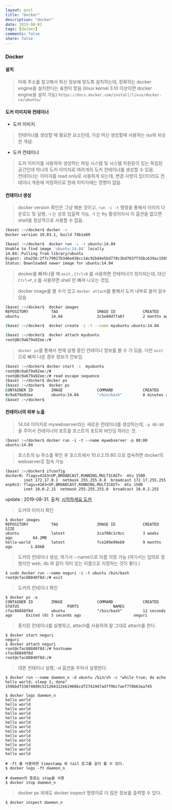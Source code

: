 ```yaml
---
layout: post
title: "docker"
description: "docker"
date: 2019-08-01
tags: [docker]
comments: false
share: false
---
```

### Docker

#### 설치
> 아래 주소를 참고해서 최신 정보에 맞도록 설치하는데, 정확히는 docker engine을 설치한다는 표현이 맞음 (linux kernel 3.10 이상이면 docker engine을 설치 가능)
`https://docs.docker.com/install/linux/docker-ce/ubuntu/`

#### 도커 이미지와 컨테이너
  
  * 도커 이미지
  > 컨테이너를 생성할 때 필요한 요소인데, 가상 머신 생성할때 사용하는 iso와 비슷한 개념.
  * 도커 컨테이너
  > 도커 이미지를 사용하여 생성하는 파일 시스템 및 시스템 자원등이 있는 독립된 공간인데 하나의 도커 이미지로 여려개의 도커 컨테이너를 생성할 수 있음.  
  컨테이너는 이미지를 read only로 사용하게 되는데, 변경 사항이 있더더라도 컨테이너 계층에 저장하므로 원래 이미지에는 영향이 없음.

#### 컨테이너 생성

> docker version 확인은 그냥 해본 것이고, `run -i -t` 명령을 통해서 이미지 다운로드 및 실행, -i 는 상호 입출력 가능, -t 는 tty 활성이라서 이 옵션을 없으면 shell을 정상적으로 사용할 수 없음.

``` bash
(base) :~/docker$ docker -v
Docker version 19.03.1, build 74b1e89

(base) :~/docker$  docker run -i -t ubuntu:14.04
Unable to find image 'ubuntu:14.04' locally
14.04: Pulling from library/ubuntu
Digest: sha256:2f7c79927b346e436cc14c92bd4e5bd778c3bd7037f35bc639ac1589a7acfa90
Status: Downloaded newer image for ubuntu:14.04
```
> docker를 빠져나올 때 `exit` , `Ctrl+D` 를 사용하면 컨테이너가 정지되는데, 대신    `Ctrl+P,Q` 를 사용하면 shell 만 빠져 나오는 것임.  


> docker image를 볼 수가 있고 `docker attach`를 통해서 도커 내부로 들어 갈수 있음

``` bash
(base) :~/docker$  docker images
REPOSITORY          TAG                 IMAGE ID            CREATED             SIZE
ubuntu              14.04               2c5e00d77a67        2 months ago        188MB

(base) :~/docker$  docker create -i -t --name myubuntu ubuntu:14.04

(base) :~/docker$  docker attach myubuntu
root@8c9a679a92ee:/#
```

> `docker ps`를 통해서 현재 실행 중인 컨테이너 정보를 볼 수 가 있음. 다만 `exit`으로 빠져 나온 경우 정보가 안보임.
``` bash
(base) :~/docker$ docker start -i  myubuntu
root@8c9a679a92ee:/#
root@8c9a679a92ee:/# read escape sequence
(base) :~/docker$ docker ps
(base) :~/docker$  docker ps
CONTAINER ID        IMAGE               COMMAND             CREATED             STATUS              PORTS               NAMES
8c9a679a92ee        ubuntu:14.04        "/bin/bash"         8 minutes ago       Up About a minute                       myubuntu
(base) :~/docker$
```

#### 컨테이너의 외부 노출

> 14.04 이미지로 mywebserver라는 새로운 컨테이너를 생성하는데, `-p 80:80` 을 주어서 컨테이너의 포트를 호스트의 포트와 바인딩 하라는 것.

```
(base) :~/docker$ docker run -i -t --name mywebserver -p 80:80 ubuntu:14.04
```
> 호스트의 ip 주소를 확인 후 호스트에서 10.0.2.15:80 으로 접속하면 docker의 webserver로 접속 가능
```
(base) :~/docker$ ifconfig
docker0: flags=4163<UP,BROADCAST,RUNNING,MULTICAST>  mtu 1500
        inet 172.17.0.1  netmask 255.255.0.0  broadcast 172.17.255.255
enp0s3: flags=4163<UP,BROADCAST,RUNNING,MULTICAST>  mtu 1500
        inet 10.0.2.15  netmask 255.255.255.0  broadcast 10.0.2.255
```

update : 2019-08-31. 출처: [시작하세요 도커](https://www.aladin.co.kr/shop/wproduct.aspx?ItemId=106596706)
  
  

> 도커의 이미지 확인
```
$ docker images
REPOSITORY          TAG                 IMAGE ID            CREATED             SIZE
ubuntu              latest              2ca708c1c9cc        3 weeks ago         64.2MB
hello-world         latest              fce289e99eb9        9 months ago        1.84kB
```

> 도커의 컨테이너 생성, 여기서 --name으로 이름 지정 가능 (여기서는 임의로 정했지만 web, db 와 같이 의미 있는 이름으로 지정하는 것이 좋다.)
```
$ sudo docker run --name neguri -i -t ubuntu /bin/bash
root@cfac88840f8d:/# exit
```

> 도커의 컨테이너 확인
```
$ docker ps -a
CONTAINER ID        IMAGE               COMMAND             CREATED             STATUS                     PORTS               NAMES
cfac88840f8d        ubuntu              "/bin/bash"         12 seconds ago      Exited (0) 5 seconds ago                       neguri
```

> 중지된 컨테이너를 실행하고, attach를 사용하여 말 그대로 attach를 한다.
```
$ docker start neguri
neguri
$ docker attach neguri
root@cfac88840f8d:/# hostname
cfac88840f8d
root@cfac88840f8d:/# 
```


> 데몬 컨테이너 실행, -d 옵션을 주어서 실행한다.
```
$ docker run --name daemon_n -d ubuntu /bin/sh -c "while true; do echo hello world; sleep 1; done"
159bbdf338740d9c521264322eb1968bcdf2741947ad7f9bc7aef770b63aa745

$ docker logs daemon_n
hello world
hello world
hello world
hello world
hello world
hello world
hello world
hello world
hello world
hello world
hello world
hello world
hello world

# -ft 를 사용하면 timestamp 와 tail 로그를 같이 볼 수 있다. 
$ docker logs -ft daemon_n 

# daemon의 종료는 stop을 사용
$ docker stop daemon_n
```


> docker ps 외에도 docker inspect 명령어로 더 많은 정보를 출력할 수 있다.
```
$ docker inspect daemon_n
```


